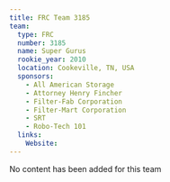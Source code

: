 ```yaml
---
title: FRC Team 3185
team:
  type: FRC
  number: 3185
  name: Super Gurus
  rookie_year: 2010
  location: Cookeville, TN, USA
  sponsors:
    - All American Storage
    - Attorney Henry Fincher
    - Filter-Fab Corporation
    - Filter-Mart Corporation
    - SRT
    - Robo-Tech 101
  links:
    Website: 
---
```

No content has been added for this team